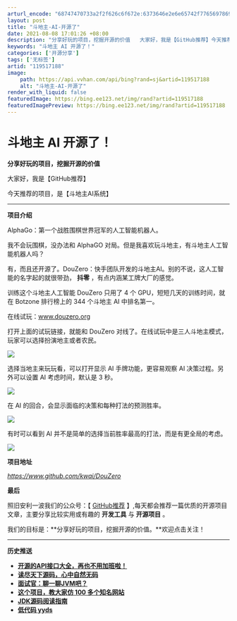 ```yaml
---
arturl_encode: "68747470733a2f2f626c6f672e:6373646e2e6e65742f77656978696e5f34343032383035382f:61727469636c652f64657461696c732f313139353137313838"
layout: post
title: "斗地主-AI-开源了"
date: 2021-08-08 17:01:26 +08:00
description: "分享好玩的项目，挖掘开源的价值   大家好，我是【GitHub推荐】今天推荐的项目，是【斗地主AI系"
keywords: "斗地主 AI 开源了！"
categories: ['开源分享']
tags: ['无标签']
artid: "119517188"
image:
    path: https://api.vvhan.com/api/bing?rand=sj&artid=119517188
    alt: "斗地主-AI-开源了"
render_with_liquid: false
featuredImage: https://bing.ee123.net/img/rand?artid=119517188
featuredImagePreview: https://bing.ee123.net/img/rand?artid=119517188
---
```


# 斗地主 AI 开源了！

**分享好玩的项目，挖掘开源的价值**

大家好，我是【GitHub推荐】

今天推荐的项目，是【斗地主AI系统】

---

**项目介绍**

AlphaGo：第一个战胜围棋世界冠军的人工智能机器人。

我不会玩围棋，没办法和 AlphaGO 对局。但是我喜欢玩斗地主，有斗地主人工智能机器人吗？

有，而且还开源了。DouZero：快手团队开发的斗地主AI。别的不说，这人工智能的名字起的就很带劲，
**抖零**
，有点内涵某工牌大厂的感觉。

训练这个斗地主人工智能 DouZero 只用了 4 个 GPU，短短几天的训练时间，就在 Botzone 排行榜上的 344 个斗地主 AI 中排名第一。

在线试玩：www.douzero.org

打开上面的试玩链接，就能和 DouZero 对线了。在线试玩中是三人斗地主模式，玩家可以选择扮演地主或者农民。

![](https://i-blog.csdnimg.cn/blog_migrate/aae50df27dcce3784eb5f2746a35be9f.png)

选择当地主来玩玩看，可以打开显示 AI 手牌功能，更容易观察 AI 决策过程。另外可以设置 AI 考虑时间，默认是 3 秒。

![](https://i-blog.csdnimg.cn/blog_migrate/8a0a16658a7cfd88c4b15ffb69366d8d.png)

在 AI 的回合，会显示面临的决策和每种打法的预测胜率。

![](https://i-blog.csdnimg.cn/blog_migrate/a85bf4b2649b340714ccf01ae5166ef3.png)

有时可以看到 AI 并不是简单的选择当前胜率最高的打法，而是有更全局的考虑。

![](https://i-blog.csdnimg.cn/blog_migrate/3b27f241ffa8f87a0868bff15bf299b3.png)

**项目地址**

*https://www.github.com/kwai/DouZero*

**最后**

照旧安利一波我们的公众号：【
[GitHub推荐](https://mp.weixin.qq.com/s?__biz=MzU5ODQxMDY2Ng==&mid=2247485374&idx=1&sn=359bbd5de94e1f16ebc448ddf8fa6d5f&scene=21#wechat_redirect)
】,每天都会推荐一篇优质的开源项目文章，主要分享比较实用或有趣的
**开发工具**
与
**开源项目**
。

我们的目标是：\*\*分享好玩的项目，挖掘开源的价值。\*\*欢迎点击关注！

---

**历史推送**

* [**开源的API接口大全，再也不用加班啦！**](http://mp.weixin.qq.com/s?__biz=MzU5ODQxMDY2Ng==&mid=2247484678&idx=1&sn=c48bed133db2a926f8149b830a2c6133&chksm=fe45d1c3c93258d523b4045362b9c66bbc2400dbb6aecd66d0e26df178e4f7e53ea9e6af4f5e&scene=21#wechat_redirect)
* **[读尽天下源码，心中自然无码](http://mp.weixin.qq.com/s?__biz=MzU5ODQxMDY2Ng==&mid=2247485374&idx=1&sn=359bbd5de94e1f16ebc448ddf8fa6d5f&chksm=fe45d37bc9325a6d89807f253ddeb4ab7bd676dd08f9892666848bbb21d9caf25f1cdec6e672&scene=21#wechat_redirect)**
* **[面试官：聊一聊JVM吧？](http://mp.weixin.qq.com/s?__biz=MzU5ODQxMDY2Ng==&mid=2247485245&idx=1&sn=dc5d89364cfe519c55f15942e7bec69c&chksm=fe45d3f8c9325aeea2c561df5565d5f45ba1befcbb0beaa2093df79a860042e415e9080998aa&scene=21#wechat_redirect)**
* [**这个项目，教大家仿 100 多个知名网站**](http://mp.weixin.qq.com/s?__biz=MzU5ODQxMDY2Ng==&mid=2247484542&idx=1&sn=36e003c7ae64cf7c8529e5d1b36d7e3e&chksm=fe45d0bbc93259ad92d792b6b6c5ea2f862d10f4ac8cba20065fa828cb5b7954cba67266712e&scene=21#wechat_redirect)
* **[JDK源码阅读指南](http://mp.weixin.qq.com/s?__biz=MzU5ODQxMDY2Ng==&mid=2247484254&idx=1&sn=4d03088e48e74cbc3ef3c09b0d548a58&chksm=fe45d79bc9325e8d0941bb23155448352b4c37b04ce4c0ba0a3b76f2bd31668534b15f2a0983&scene=21#wechat_redirect)**
* **[低代码 yyds](http://mp.weixin.qq.com/s?__biz=MzU5ODQxMDY2Ng==&mid=2247484966&idx=1&sn=ea16718694a94801574f81fac80b5415&chksm=fe45d2e3c9325bf593430dc40606db4ca750058d01da6116aa62933d238798518dd39cc17c2e&scene=21#wechat_redirect)**